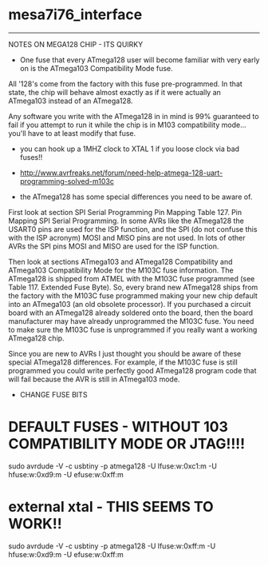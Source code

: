 # mesa7i76_interface








------------------------------------------

NOTES ON MEGA128 CHIP - ITS QUIRKY 

- One fuse that every ATmega128 user will become familiar with very early on is the ATmega103 Compatibility Mode fuse.

All '128's come from the factory with this fuse pre-programmed. In that state, the chip will behave almost exactly as if it were actually an ATmega103 instead of an ATmega128.

Any software you write with the ATmega128 in in mind is 99% guaranteed to fail if you attempt to run it while the chip is in M103 compatibility mode... you'll have to at least modify that fuse.


- you can hook up a 1MHZ clock to XTAL 1 if you loose clock via bad fuses!!


- http://www.avrfreaks.net/forum/need-help-atmega-128-uart-programming-solved-m103c

- the ATmega128 has some special differences you need to be aware of. 

First look at section SPI Serial Programming Pin Mapping Table 127. Pin Mapping SPI Serial Programming. In some AVRs like the ATmega128 the USART0 pins are used for the ISP function, and the SPI (do not confuse this with the ISP acronym) MOSI and MISO pins are not used. In lots of other AVRs the SPI pins MOSI and MISO are used for the ISP function.

Then look at sections ATmega103 and ATmega128 Compatibility and ATmega103 Compatibility Mode for the M103C fuse information. The ATmega128 is shipped from ATMEL with the M103C fuse programmed (see Table 117. Extended Fuse Byte). So, every brand new ATmega128 ships from the factory with the M103C fuse programmed making your new chip default into an ATmega103 (an old obsolete processor). If you purchased a circuit board with an ATmega128 already soldered onto the board, then the board manufacturer may have already unprogrammed the M103C fuse. You need to make sure the M103C fuse is unprogrammed if you really want a working ATmega128 chip.

Since you are new to AVRs I just thought you should be aware of these special ATmega128 differences. For example, if the M103C fuse is still programmed you could write perfectly good ATmega128 program code that will fail because the AVR is still in ATmega103 mode.


- CHANGE FUSE BITS 

# DEFAULT FUSES  - WITHOUT 103 COMPATIBILITY MODE OR JTAG!!!! 
sudo avrdude -V -c usbtiny -p atmega128  -U lfuse:w:0xc1:m -U hfuse:w:0xd9:m -U efuse:w:0xff:m 

# external xtal  - THIS SEEMS TO WORK!!
sudo avrdude -V -c usbtiny -p atmega128  -U lfuse:w:0xff:m -U hfuse:w:0xd9:m -U efuse:w:0xff:m 
